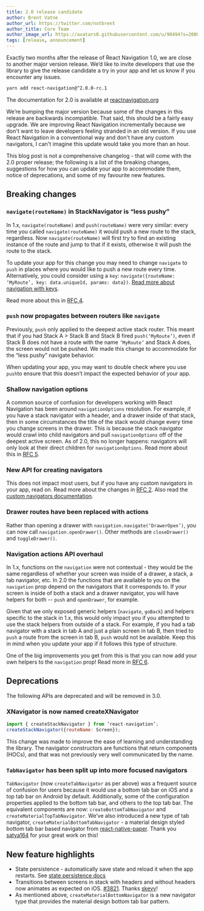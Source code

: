 ```yaml
---
title: 2.0 release candidate
author: Brent Vatne
author_url: https://twitter.com/notbrent
author_title: Core Team
author_image_url: https://avatars0.githubusercontent.com/u/90494?s=200&v=4
tags: [release, announcement]
---
```


Exactly two months after the release of React Navigation 1.0, we are close to another major version release. We’d like to invite developers that use the library to give the release candidate a try in your app and let us know if you encounter any issues.

<!--truncate-->

```bash
yarn add react-navigation@^2.0.0-rc.1
```

The documentation for 2.0 is available at [reactnavigation.org](https://reactnavigation.org)

We’re bumping the major version because some of the changes in this release are backwards incompatible. That said, this should be a fairly easy upgrade. We are improving React Navigation incrementally because we don't want to leave developers feeling stranded in an old version. If you use React Navigation in a conventional way and don't have any custom navigators, I can't imagine this update would take you more than an hour.

This blog post is not a comprehensive changelog - that will come with the 2.0 proper release; the following is a list of the breaking changes, suggestions for how you can update your app to accommodate them, notice of deprecations, and some of my favourite new features.

## Breaking changes

### `navigate(routeName)` in StackNavigator is “less pushy”

In 1.x, `navigate(routeName)` and `push(routeName)` were very similar: every time you called `navigate(routeName)` it would push a new route to the stack, regardless. Now `navigate(routeName)` will first try to find an existing instance of the route and jump to that if it exists, otherwise it will push the route to the stack.

To update your app for this change you may need to change `navigate` to `push` in places where you would like to push a new route every time. Alternatively, you could consider using a `key`: `navigate({routeName: ‘MyRoute’, key: data.uniqueId, params: data})`. [Read more about navigation with keys](/docs/2.x/navigation-key).

Read more about this in [RFC 4](https://github.com/react-navigation/rfcs/blob/master/text/0004-less-pushy-navigate.md).

### `push` now propagates between routers like `navigate`

Previously, `push` only applied to the deepest active stack router. This meant that if you had Stack A > Stack B and Stack B fired `push(‘MyRoute’)`, even if Stack B does not have a route with the name `’MyRoute’` and Stack A does, the screen would not be pushed. We made this change to accommodate for the “less pushy” navigate behavior.

When updating your app, you may want to double check where you use `push`to ensure that this doesn’t impact the expected behavior of your app.

### Shallow navigation options

A common source of confusion for developers working with React Navigation has been around `navigationOptions` resolution. For example, if you have a stack navigator with a header, and a drawer inside of that stack, then in some circumstances the title of the stack would change every time you change screens in the drawer. This is because the stack navigator would crawl into child navigators and pull `navigationOptions` off of the deepest active screen. As of 2.0, this no longer happens: navigators will only look at their direct children for `navigationOptions`. Read more about this in [RFC 5](https://github.com/react-navigation/rfcs/blob/master/text/0005-shallow-navigation-options.md).

### New API for creating navigators

This does not impact most users, but if you have any custom navigators in your app, read on. Read more about the changes in [RFC 2](https://github.com/react-navigation/rfcs/blob/master/text/0002-navigator-view-api.md). Also read the [custom navigators documentation](/docs/2.x/custom-navigators).

### Drawer routes have been replaced with actions

Rather than opening a drawer with `navigation.navigate(‘DrawerOpen’)`, you can now call `navigation.openDrawer()`. Other methods are `closeDrawer()` and `toggleDrawer()`.

### Navigation actions API overhaul

In 1.x, functions on the `navigation` were not contextual - they would be the same regardless of whether your screen was inside of a drawer, a stack, a tab navigator, etc. In 2.0 the functions that are available to you on the `navigation` prop depend on the navigators that it corresponds to. If your screen is inside of both a stack and a drawer navigator, you will have helpers for both -- `push` and `openDrawer`, for example.

Given that we only exposed generic helpers (`navigate`, `goBack`) and helpers specific to the stack in 1.x, this would only impact you if you attempted to use the stack helpers from outside of a stack. For example, if you had a tab navigator with a stack in tab A and just a plain screen in tab B, then tried to `push` a route from the screen in tab B, `push` would not be available. Keep this in mind when you update your app if it follows this type of structure.

One of the big improvements you get from this is that you can now add your own helpers to the `navigation` prop! Read more in [RFC 6](https://github.com/react-navigation/rfcs/blob/master/text/0006-action-creators.md).

## Deprecations

The following APIs are deprecated and will be removed in 3.0.

### XNavigator is now named createXNavigator

```js
import { createStackNavigator } from ‘react-navigation’;
createStackNavigator({routeName: Screen});
```

This change was made to improve the ease of learning and understanding the library. The navigator constructors are functions that return components (HOCs), and that was not previously very well communicated by the name.

### `TabNavigator` has been split up into more focused navigators

`TabNavigator` (now `createTabNavigator` as per above) was a frequent source of confusion for users because it would use a bottom tab bar on iOS and a top tab bar on Android by default. Additionally, some of the configuration properties applied to the bottom tab bar, and others to the top tab bar. The equivalent components are now: `createBottomTabNavigator` and `createMaterialTopTabNavigator`. We’ve also introduced a new type of tab navigator, `createMaterialBottomTabNavigator` - a material design styled bottom tab bar based navigator from [react-native-paper](https://github.com/callstack/react-native-paper). Thank you [satya164](http://github.com/satya164) for your great work on this!

## New feature highlights

- State persistence - automatically save state and reload it when the app restarts. See [state persistence docs](/docs/state-persistence)
- Transitions between screens in stack with headers and without headers now animates as expected on iOS. [#3821](https://github.com/react-navigation/react-navigation/pull/3821). Thanks [skevy](https://github.com/skevy)!
- As mentioned above, `createMaterialBottomNavigator` is a new navigator type that provides the material design bottom tab bar pattern.
